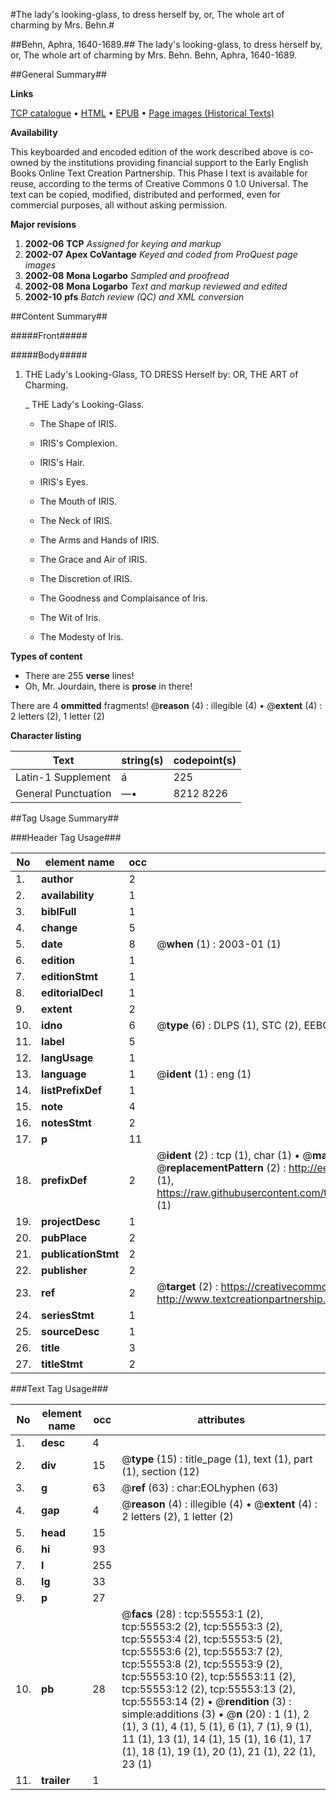 #The lady's looking-glass, to dress herself by, or, The whole art of charming by Mrs. Behn.#

##Behn, Aphra, 1640-1689.##
The lady's looking-glass, to dress herself by, or, The whole art of charming by Mrs. Behn.
Behn, Aphra, 1640-1689.

##General Summary##

**Links**

[TCP catalogue](http://www.ota.ox.ac.uk/tcp/)  • 
[HTML](http://tei.it.ox.ac.uk/tcp/Texts-HTML/free/A27/A27298.html)  • 
[EPUB](http://tei.it.ox.ac.uk/tcp/Texts-EPUB/free/A27/A27298.epub) • 
[Page images (Historical Texts)](https://data.historicaltexts.jisc.ac.uk/view?pubId=eebo-12176862e&pageId=eebo-12176862e-55553-1)

**Availability**

This keyboarded and encoded edition of the
	       work described above is co-owned by the institutions
	       providing financial support to the Early English Books
	       Online Text Creation Partnership. This Phase I text is
	       available for reuse, according to the terms of Creative
	       Commons 0 1.0 Universal. The text can be copied,
	       modified, distributed and performed, even for
	       commercial purposes, all without asking permission.

**Major revisions**

1. __2002-06__ __TCP__ *Assigned for keying and markup*
1. __2002-07__ __Apex CoVantage__ *Keyed and coded from ProQuest page images*
1. __2002-08__ __Mona Logarbo__ *Sampled and proofread*
1. __2002-08__ __Mona Logarbo__ *Text and markup reviewed and edited*
1. __2002-10__ __pfs__ *Batch review (QC) and XML conversion*

##Content Summary##

#####Front#####

#####Body#####

1. THE Lady's Looking-Glass, TO DRESS Herself by: OR, THE ART of Charming.

    _ THE Lady's Looking-Glass.

      * The Shape of IRIS.

      * IRIS's Complexion.

      * IRIS's Hair.

      * IRIS's Eyes.

      * The Mouth of IRIS.

      * The Neck of IRIS.

      * The Arms and Hands of IRIS.

      * The Grace and Air of IRIS.

      * The Discretion of IRIS.

      * The Goodness and Complaisance of Iris.

      * The Wit of Iris.

      * The Modesty of Iris.

**Types of content**

  * There are 255 **verse** lines!
  * Oh, Mr. Jourdain, there is **prose** in there!

There are 4 **ommitted** fragments! 
 @__reason__ (4) : illegible (4)  •  @__extent__ (4) : 2 letters (2), 1 letter (2)

**Character listing**


|Text|string(s)|codepoint(s)|
|---|---|---|
|Latin-1 Supplement|á|225|
|General Punctuation|—•|8212 8226|

##Tag Usage Summary##

###Header Tag Usage###

|No|element name|occ|attributes|
|---|---|---|---|
|1.|__author__|2||
|2.|__availability__|1||
|3.|__biblFull__|1||
|4.|__change__|5||
|5.|__date__|8| @__when__ (1) : 2003-01 (1)|
|6.|__edition__|1||
|7.|__editionStmt__|1||
|8.|__editorialDecl__|1||
|9.|__extent__|2||
|10.|__idno__|6| @__type__ (6) : DLPS (1), STC (2), EEBO-CITATION (1), OCLC (1), VID (1)|
|11.|__label__|5||
|12.|__langUsage__|1||
|13.|__language__|1| @__ident__ (1) : eng (1)|
|14.|__listPrefixDef__|1||
|15.|__note__|4||
|16.|__notesStmt__|2||
|17.|__p__|11||
|18.|__prefixDef__|2| @__ident__ (2) : tcp (1), char (1)  •  @__matchPattern__ (2) : ([0-9\-]+):([0-9IVX]+) (1), (.+) (1)  •  @__replacementPattern__ (2) : http://eebo.chadwyck.com/downloadtiff?vid=$1&page=$2 (1), https://raw.githubusercontent.com/textcreationpartnership/Texts/master/tcpchars.xml#$1 (1)|
|19.|__projectDesc__|1||
|20.|__pubPlace__|2||
|21.|__publicationStmt__|2||
|22.|__publisher__|2||
|23.|__ref__|2| @__target__ (2) : https://creativecommons.org/publicdomain/zero/1.0/ (1), http://www.textcreationpartnership.org/docs/. (1)|
|24.|__seriesStmt__|1||
|25.|__sourceDesc__|1||
|26.|__title__|3||
|27.|__titleStmt__|2||


###Text Tag Usage###

|No|element name|occ|attributes|
|---|---|---|---|
|1.|__desc__|4||
|2.|__div__|15| @__type__ (15) : title_page (1), text (1), part (1), section (12)|
|3.|__g__|63| @__ref__ (63) : char:EOLhyphen (63)|
|4.|__gap__|4| @__reason__ (4) : illegible (4)  •  @__extent__ (4) : 2 letters (2), 1 letter (2)|
|5.|__head__|15||
|6.|__hi__|93||
|7.|__l__|255||
|8.|__lg__|33||
|9.|__p__|27||
|10.|__pb__|28| @__facs__ (28) : tcp:55553:1 (2), tcp:55553:2 (2), tcp:55553:3 (2), tcp:55553:4 (2), tcp:55553:5 (2), tcp:55553:6 (2), tcp:55553:7 (2), tcp:55553:8 (2), tcp:55553:9 (2), tcp:55553:10 (2), tcp:55553:11 (2), tcp:55553:12 (2), tcp:55553:13 (2), tcp:55553:14 (2)  •  @__rendition__ (3) : simple:additions (3)  •  @__n__ (20) : 1 (1), 2 (1), 3 (1), 4 (1), 5 (1), 6 (1), 7 (1), 9 (1), 11 (1), 13 (1), 14 (1), 15 (1), 16 (1), 17 (1), 18 (1), 19 (1), 20 (1), 21 (1), 22 (1), 23 (1)|
|11.|__trailer__|1||
